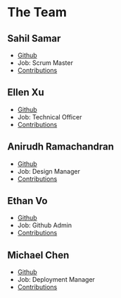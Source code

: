 
# The Team

## Sahil Samar

- [Github](https://github.com/AD1616)
- Job: Scrum Master
- [Contributions](https://github.com/NastyLegacy/NastyLegacy/commits?author=AD1616)

## Ellen Xu

- [Github](https://github.com/xu-ellen)
- Job: Technical Officer
- [Contributions](https://github.com/NastyLegacy/NastyLegacy/commits?author=xu-ellen)

## Anirudh Ramachandran

- [Github](https://github.com/Anirudh123nasty)
- Job: Design Manager
- [Contributions](https://github.com/NastyLegacy/NastyLegacy/commits?author=Anirudh123nasty)

## Ethan Vo

- [Github](https://github.com/NastyEthan)
- Job: Github Admin
- [Contributions](https://github.com/NastyLegacy/NastyLegacy/commits?author=NastyEthan)

## Michael Chen

- [Github](https://github.com/Michaelc179)
- Job: Deployment Manager
- [Contributions](https://github.com/NastyLegacy/NastyLegacy/commits?author=Michaelc179)
